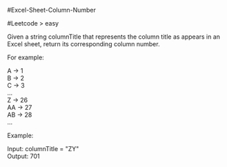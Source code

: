 #Excel-Sheet-Column-Number

#Leetcode > easy

Given a string columnTitle that represents the column title as appears in an Excel sheet, return its corresponding column number.  
  
For example:  
  
A -> 1  
B -> 2  
C -> 3  
...  
Z -> 26  
AA -> 27  
AB -> 28   
...  

Example:  
  
Input: columnTitle = "ZY"  
Output: 701  


